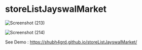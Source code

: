 # storeListJayswalMarket
 
 ![Screenshot (213)](https://user-images.githubusercontent.com/71748600/110080323-4927e700-7db0-11eb-8141-746cb52a5582.png)
 
 
 ![Screenshot (214)](https://user-images.githubusercontent.com/71748600/110080338-4d540480-7db0-11eb-96b3-f95f5f8ad74b.png)

 
 See Demo : https://shubh4grd.github.io/storeListJayswalMarket/

